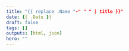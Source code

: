 ```yaml
---
title: "{{ replace .Name "-" " " | title }}"
date: {{ .Date }}
draft: false
tags: []
outputs: [html, json]
hero: ""
---
```

